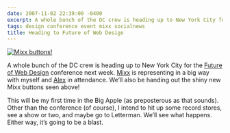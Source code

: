 ```yaml
---
date: 2007-11-02 22:39:00 -0400
excerpt: A whole bunch of the DC crew is heading up to New York City for the Future of Web Design conference next week.
tags: design conference event mixx socialnews
title: Heading to Future of Web Design
---
```


[![Mixx buttons!](http://farm3.static.flickr.com/2163/1816662506_6b9a358c32.jpg)](http://flickr.com/photos/jgarber/1816662506/)

A whole bunch of the DC crew is heading up to New York City for the [Future of Web Design](http://www.futureofwebdesign.com/) conference next week. [Mixx](http://www.mixx.com/) is representing in a big way with myself and [Alex](http://www.cssbeauty.com/) in attendance. We’ll also be handing out the shiny new Mixx buttons seen above!

This will be my first time in the Big Apple (as preposterous as that sounds). Other than the conference (of course), I intend to hit up some record stores, see a show or two, and maybe go to Letterman. We’ll see what happens. Either way, it’s going to be a blast.